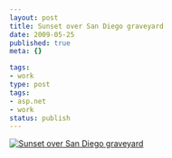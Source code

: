 ```yaml
---
layout: post
title: Sunset over San Diego graveyard
date: 2009-05-25
published: true
meta: {}

tags:
- work
type: post
tags:
- asp.net
- work
status: publish
---
```

[![Sunset over San Diego graveyard](http://media.eick.us/2011/05/175304085_47792b859a.jpg)](http://www.flickr.com/photos/andreweick/175304085/ "Sunset over San Diego graveyard by AndrewEick, on Flickr")
